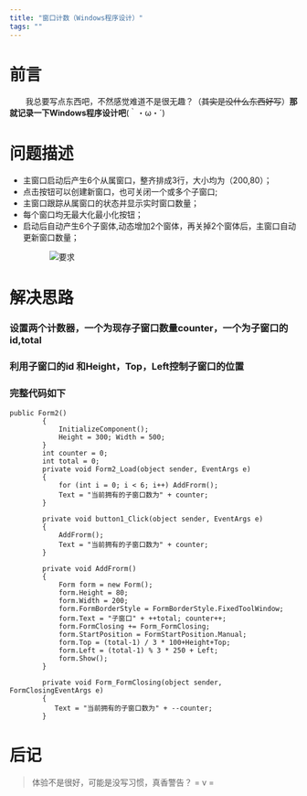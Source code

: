 ```yaml
---
title: "窗口计数（Windows程序设计）"
tags: ""
---
```

# 前言

  我总要写点东西吧，不然感觉难道不是很无趣？（~~其实是没什么东西好写~~）**那就记录一下Windows程序设计吧**(｀・ω・´)

# 问题描述

-   主窗口启动后产生6个从属窗口，整齐排成3行，大小均为（200,80）；
-   点击按钮可以创建新窗口，也可关闭一个或多个子窗口;
-   主窗口跟踪从属窗口的状态并显示实时窗口数量；
-   每个窗口均无最大化最小化按钮；
-   启动后自动产生6个子窗体,动态增加2个窗体，再关掉2个窗体后，主窗口自动更新窗口数量；

     ![要求](https://images.cnblogs.com/cnblogs_com/xxhao/1658666/o_2003031344421.png)

# 解决思路

### 设置两个计数器，一个为现存子窗口数量counter，一个为子窗口的id,total

### 利用子窗口的id 和Height，Top，Left控制子窗口的位置

### 完整代码如下

    public Form2()
            {
                InitializeComponent();
                Height = 300; Width = 500;
            }
            int counter = 0;
            int total = 0;
            private void Form2_Load(object sender, EventArgs e)
            {
                for (int i = 0; i < 6; i++) AddFrorm();  
                Text = "当前拥有的子窗口数为" + counter;  
            }

            private void button1_Click(object sender, EventArgs e)
            {
                AddFrorm();
                Text = "当前拥有的子窗口数为" + counter;
            }

            private void AddFrorm()
            {
                Form form = new Form();
                form.Height = 80;
                form.Width = 200;
                form.FormBorderStyle = FormBorderStyle.FixedToolWindow;
                form.Text = "子窗口" + ++total; counter++;
                form.FormClosing += Form_FormClosing;
                form.StartPosition = FormStartPosition.Manual;
                form.Top = (total-1) / 3 * 100+Height+Top;
                form.Left = (total-1) % 3 * 250 + Left;
                form.Show();  
            }

            private void Form_FormClosing(object sender, FormClosingEventArgs e)
            {
               Text = "当前拥有的子窗口数为" + --counter;
            }

# 后记

> 体验不是很好，可能是没写习惯，真香警告？ = v =
